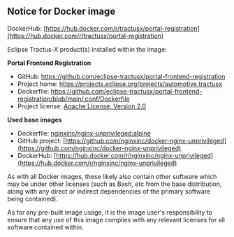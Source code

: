 ## Notice for Docker image

DockerHub: [https://hub.docker.com/r/tractusx/portal-registration](https://hub.docker.com/r/tractusx/portal-registration)

Eclipse Tractus-X product(s) installed within the image:

__Portal Frontend Registration__

- GitHub: https://github.com/eclipse-tractusx/portal-frontend-registration
- Project home: https://projects.eclipse.org/projects/automotive.tractusx
- Dockerfile: https://github.com/eclipse-tractusx/portal-frontend-registration/blob/main/.conf/Dockerfile
- Project license: [Apache License, Version 2.0](https://github.com/eclipse-tractusx/portal-frontend-registration/blob/main/LICENSE)

__Used base images__

- Dockerfile: [nginxinc/nginx-unprivileged:alpine](https://github.com/nginxinc/docker-nginx-unprivileged/blob/main/Dockerfile-alpine.template)
- GitHub project: [https://github.com/nginxinc/docker-nginx-unprivileged](https://github.com/nginxinc/docker-nginx-unprivileged)
- DockerHub: [https://hub.docker.com/r/nginxinc/nginx-unprivileged](https://hub.docker.com/r/nginxinc/nginx-unprivileged)

As with all Docker images, these likely also contain other software which may be under other licenses (such as Bash, etc from the base distribution, along with any direct or indirect dependencies of the primary software being contained).

As for any pre-built image usage, it is the image user's responsibility to ensure that any use of this image complies
with any relevant licenses for all software contained within.
